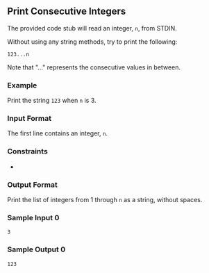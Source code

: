 ## Print Consecutive Integers

The provided code stub will read an integer, `n`, from STDIN.

Without using any string methods, try to print the following:

```
123...n
```

Note that "..." represents the consecutive values in between.

### Example

Print the string `123` when `n` is 3.

### Input Format

The first line contains an integer, `n`.

### Constraints

- 

### Output Format

Print the list of integers from 1 through `n` as a string, without spaces.

### Sample Input 0

```
3
```

### Sample Output 0

```
123
```